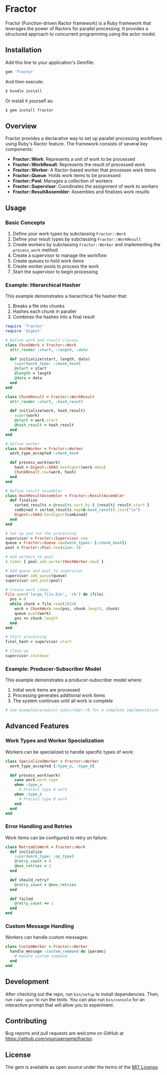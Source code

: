 # Fractor

Fractor (Function-driven Ractor framework) is a Ruby framework that leverages the power of Ractors for parallel processing. It provides a structured approach to concurrent programming using the actor model.

## Installation

Add this line to your application's Gemfile:

```ruby
gem 'fractor'
```

And then execute:

```bash
$ bundle install
```

Or install it yourself as:

```bash
$ gem install fractor
```

## Overview

Fractor provides a declarative way to set up parallel processing workflows using Ruby's Ractor feature. The framework consists of several key components:

- **Fractor::Work**: Represents a unit of work to be processed
- **Fractor::WorkResult**: Represents the result of processed work
- **Fractor::Worker**: A Ractor-based worker that processes work items
- **Fractor::Queue**: Holds work items to be processed
- **Fractor::Pool**: Manages a collection of workers
- **Fractor::Supervisor**: Coordinates the assignment of work to workers
- **Fractor::ResultAssembler**: Assembles and finalizes work results

## Usage

### Basic Concepts

1. Define your work types by subclassing `Fractor::Work`
2. Define your result types by subclassing `Fractor::WorkResult`
3. Create workers by subclassing `Fractor::Worker` and implementing the `process_work` method
4. Create a supervisor to manage the workflow
5. Create queues to hold work items
6. Create worker pools to process the work
7. Start the supervisor to begin processing

### Example: Hierarchical Hasher

This example demonstrates a hierarchical file hasher that:
1. Breaks a file into chunks
2. Hashes each chunk in parallel
3. Combines the hashes into a final result

```ruby
require 'fractor'
require 'digest'

# Define work and result classes
class ChunkWork < Fractor::Work
  attr_reader :start, :length, :data

  def initialize(start, length, data)
    super(work_type: :chunk_hash)
    @start = start
    @length = length
    @data = data
  end
end

class ChunkResult < Fractor::WorkResult
  attr_reader :start, :hash_result

  def initialize(work, hash_result)
    super(work)
    @start = work.start
    @hash_result = hash_result
  end
end

# Define worker
class HashWorker < Fractor::Worker
  work_type_accepted :chunk_hash

  def process_work(work)
    hash = Digest::SHA3.hexdigest(work.data)
    ChunkResult.new(work, hash)
  end
end

# Define result assembler
class HashResultAssembler < Fractor::ResultAssembler
  def finalize
    sorted_results = @results.sort_by { |result| result.start }
    combined = sorted_results.map(&:hash_result).join("\n")
    Digest::SHA3.hexdigest(combined)
  end
end

# Set up and run the processing
supervisor = Fractor::Supervisor.new
queue = Fractor::Queue.new(work_types: [:chunk_hash])
pool = Fractor::Pool.new(size: 4)

# Add workers to pool
4.times { pool.add_worker(HashWorker.new) }

# Add queue and pool to supervisor
supervisor.add_queue(queue)
supervisor.add_pool(pool)

# Create work items
File.open('large_file.bin', 'rb') do |file|
  pos = 0
  while chunk = file.read(1024)
    work = ChunkWork.new(pos, chunk.length, chunk)
    queue.push(work)
    pos += chunk.length
  end
end

# Start processing
final_hash = supervisor.start

# Clean up
supervisor.shutdown
```

### Example: Producer-Subscriber Model

This example demonstrates a producer-subscriber model where:
1. Initial work items are processed
2. Processing generates additional work items
3. The system continues until all work is complete

```ruby
# See examples/producer_subscriber.rb for a complete implementation
```

## Advanced Features

### Work Types and Worker Specialization

Workers can be specialized to handle specific types of work:

```ruby
class SpecializedWorker < Fractor::Worker
  work_type_accepted [:type_a, :type_b]

  def process_work(work)
    case work.work_type
    when :type_a
      # Process type A work
    when :type_b
      # Process type B work
    end
  end
end
```

### Error Handling and Retries

Work items can be configured to retry on failure:

```ruby
class RetryableWork < Fractor::Work
  def initialize
    super(work_type: :my_type)
    @retry_count = 0
    @max_retries = 3
  end

  def should_retry?
    @retry_count < @max_retries
  end

  def failed
    @retry_count += 1
  end
end
```

### Custom Message Handling

Workers can handle custom messages:

```ruby
class CustomWorker < Fractor::Worker
  handle_message :custom_command do |params|
    # Handle custom command
  end
end
```

## Development

After checking out the repo, run `bin/setup` to install dependencies. Then, run `rake spec` to run the tests. You can also run `bin/console` for an interactive prompt that will allow you to experiment.

## Contributing

Bug reports and pull requests are welcome on GitHub at https://github.com/yourusername/fractor.

## License

The gem is available as open source under the terms of the [MIT License](https://opensource.org/licenses/MIT).
